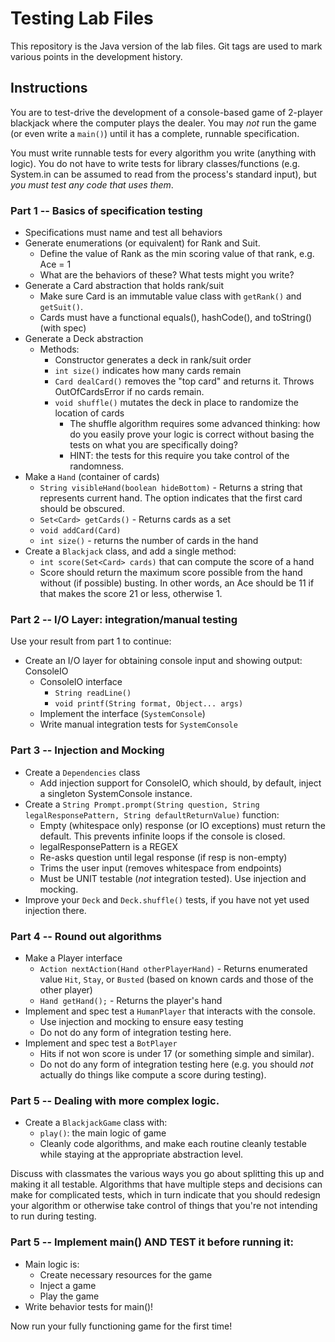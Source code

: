 # Testing Lab Files

This repository is the Java version of the lab files. Git tags are used 
to mark various points in the development history.

## Instructions

You are to test-drive the development of a console-based game of 2-player blackjack where the computer
plays the dealer. You may *not* run the game (or even write a `main()`) until it has a complete, runnable specification. 

You must write runnable tests for every algorithm you write (anything with logic). You do not have
to write tests for library classes/functions (e.g. System.in can be assumed to read from the process's 
standard input), but *you must test any code that uses them*.

### Part 1 -- Basics of specification testing 

- Specifications must name and test all behaviors
- Generate enumerations (or equivalent) for Rank and Suit.
    - Define the value of Rank as the min scoring value of that rank, e.g. Ace = 1
    - What are the behaviors of these? What tests might you write?
- Generate a Card abstraction that holds rank/suit
    - Make sure Card is an immutable value class with `getRank()` and `getSuit()`.
    - Cards must have a functional equals(), hashCode(), and toString() (with spec)
- Generate a Deck abstraction
    - Methods: 
        - Constructor generates a deck in rank/suit order
        - `int size()` indicates how many cards remain
        - `Card dealCard()` removes the "top card" and returns it. Throws OutOfCardsError if no cards remain.
        - `void shuffle()` mutates the deck in place to randomize the location of cards
            - The shuffle algorithm requires some advanced thinking: how do you easily 
              prove your logic is correct without basing the tests on what you are specifically doing?
            - HINT: the tests for this require you take control of the randomness.
- Make a `Hand` (container of cards)
    - `String visibleHand(boolean hideBottom)` - Returns a string that represents current hand. The option indicates that the first card should be obscured.
    - `Set<Card> getCards()` - Returns cards as a set
    - `void addCard(Card)` 
    - `int size()` - returns the number of cards in the hand
- Create a `Blackjack` class, and add a single method: 
    - `int score(Set<Card> cards)` that can compute the score of a hand
    - Score should return the maximum score possible from the hand without (if possible) busting. In
      other words, an Ace should be 11 if that makes the score 21 or less, otherwise 1.
  
### Part 2 -- I/O Layer: integration/manual testing

Use your result from part 1 to continue:

- Create an I/O layer for obtaining console input and showing output: ConsoleIO
    - ConsoleIO interface
        - `String readLine()`
        - `void printf(String format, Object... args)`
    - Implement the interface (`SystemConsole`)
    - Write manual integration tests for `SystemConsole`
    
### Part 3 -- Injection and Mocking

- Create a `Dependencies` class
    - Add injection support for ConsoleIO, which should, by default, inject a singleton SystemConsole instance.
- Create a `String Prompt.prompt(String question, String legalResponsePattern, String defaultReturnValue)` function:
    - Empty (whitespace only) response (or IO exceptions) must return the default. 
      This prevents infinite loops if the console is closed.
    - legalResponsePattern is a REGEX
    - Re-asks question until legal response (if resp is non-empty)
    - Trims the user input (removes whitespace from endpoints)
    - Must be UNIT testable (*not* integration tested). Use injection and mocking.
- Improve your `Deck` and `Deck.shuffle()` tests, if you have not yet used injection there.

### Part 4 -- Round out algorithms

- Make a Player interface 
    - `Action nextAction(Hand otherPlayerHand)` - Returns enumerated value `Hit`, `Stay`, or `Busted` (based on known cards and those of the other player)
    - `Hand getHand();` - Returns the player's hand
- Implement and spec test a `HumanPlayer` that interacts with the console. 
    - Use injection and mocking to ensure easy testing
    - Do not do any form of integration testing here. 
- Implement and spec test a `BotPlayer` 
    - Hits if not won score is under 17 (or something simple and similar).
    - Do not do any form of integration testing here (e.g. you should *not* 
    actually do things like compute a score during testing).

### Part 5 -- Dealing with more complex logic.

- Create a `BlackjackGame` class with:
    - `play()`: the main logic of game
    - Cleanly code algorithms, and make each routine cleanly testable while
    staying at the appropriate abstraction level.

Discuss with classmates the various ways you go about splitting this up 
and making it all testable. Algorithms that have multiple steps and decisions can
make for complicated tests, which in turn indicate that you should redesign
your algorithm or otherwise take control of things that you're not intending to
run during testing.

### Part 5 -- Implement main() AND TEST it before running it:

- Main logic is:
    - Create necessary resources for the game
    - Inject a game
    - Play the game
- Write behavior tests for main()!

Now run your fully functioning game for the first time!

